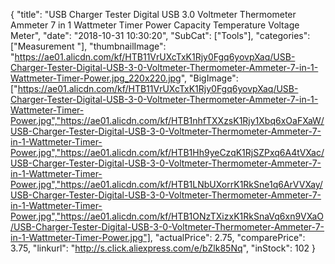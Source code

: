 {
	"title": "USB Charger Tester Digital USB 3.0 Voltmeter Thermometer Ammeter 7 in 1 Wattmeter Timer Power Capacity Temperature Voltage Meter",
	"date": "2018-10-31 10:30:20",
	"SubCat": ["Tools"],
	"categories": ["Measurement "],
	"thumbnailImage": "https://ae01.alicdn.com/kf/HTB11VrUXcTxK1Rjy0Fgq6yovpXaq/USB-Charger-Tester-Digital-USB-3-0-Voltmeter-Thermometer-Ammeter-7-in-1-Wattmeter-Timer-Power.jpg_220x220.jpg",
	"BigImage": ["https://ae01.alicdn.com/kf/HTB11VrUXcTxK1Rjy0Fgq6yovpXaq/USB-Charger-Tester-Digital-USB-3-0-Voltmeter-Thermometer-Ammeter-7-in-1-Wattmeter-Timer-Power.jpg","https://ae01.alicdn.com/kf/HTB1nhfTXXzsK1Rjy1Xbq6xOaFXaW/USB-Charger-Tester-Digital-USB-3-0-Voltmeter-Thermometer-Ammeter-7-in-1-Wattmeter-Timer-Power.jpg","https://ae01.alicdn.com/kf/HTB1Hh9yeCzqK1RjSZPxq6A4tVXac/USB-Charger-Tester-Digital-USB-3-0-Voltmeter-Thermometer-Ammeter-7-in-1-Wattmeter-Timer-Power.jpg","https://ae01.alicdn.com/kf/HTB1LNbUXorrK1RkSne1q6ArVVXay/USB-Charger-Tester-Digital-USB-3-0-Voltmeter-Thermometer-Ammeter-7-in-1-Wattmeter-Timer-Power.jpg","https://ae01.alicdn.com/kf/HTB1ONzTXizxK1RkSnaVq6xn9VXaO/USB-Charger-Tester-Digital-USB-3-0-Voltmeter-Thermometer-Ammeter-7-in-1-Wattmeter-Timer-Power.jpg"],
	"actualPrice": 2.75,
	"comparePrice": 3.75,
	"linkurl": "http://s.click.aliexpress.com/e/bZlk85Nq",
	"inStock": 102
}
